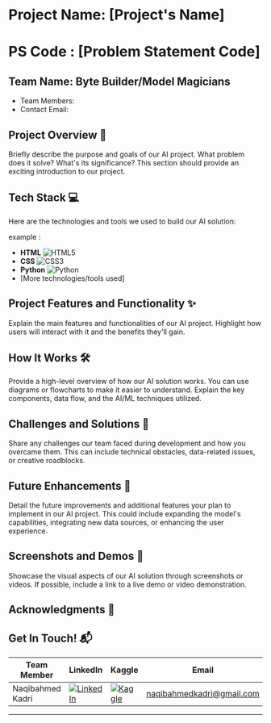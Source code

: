 # Project Name: [Project's Name]
# PS Code : [Problem Statement Code] 

## Team Name: Byte Builder/Model Magicians
- Team Members:
- Contact Email:


## Project Overview 🚀
Briefly describe the purpose and goals of our AI project. What problem does it solve? What's its significance? This section should provide an exciting introduction to our project.

## Tech Stack 💻

Here are the technologies and tools we used to build our AI solution:

example :

* **HTML** <img src="https://img.shields.io/badge/HTML5-E34F2C?style=for-the-badge&logo=html5" alt="HTML5">
* **CSS** <img src="https://img.shields.io/badge/CSS3-1572B6?style=for-the-badge&logo=css3" alt="CSS3">
* **Python** <img src="https://img.shields.io/badge/Python-3776AB?style=for-the-badge&logo=python" alt="Python">
* [More technologies/tools used]


## Project Features and Functionality ✨
Explain the main features and functionalities of our AI project. Highlight how users will interact with it and the benefits they'll gain.

## How It Works 🛠️
Provide a high-level overview of how our AI solution works. You can use diagrams or flowcharts to make it easier to understand. Explain the key components, data flow, and the AI/ML techniques utilized.

## Challenges and Solutions 🧠
Share any challenges our team faced during development and how you overcame them. This can include technical obstacles, data-related issues, or creative roadblocks.

## Future Enhancements 🚧
Detail the future improvements and additional features your plan to implement in our AI project. This could include expanding the model's capabilities, integrating new data sources, or enhancing the user experience.

## Screenshots and Demos 📸
Showcase the visual aspects of our AI solution through screenshots or videos. If possible, include a link to a live demo or video demonstration.

## Acknowledgments 🙌


## Get In Touch! 📬


| Team Member | LinkedIn | Kaggle | Email |
|---|---|---|---|
| Naqibahmed Kadri | [![LinkedIn](https://img.shields.io/badge/LinkedIn-%230077B5.svg?style=for-the-badge&logo=linkedin)](https://www.linkedin.com/in/naqibahmed-kadri/) | [![Kaggle](https://img.shields.io/badge/Kaggle-%2320B2AA.svg?style=for-the-badge&logo=kaggle)](https://www.kaggle.com/nakibahmedkadri) | [naqibahmedkadri@gmail.com](mailto:naqibahmedkadri@gmail.com) |



---


